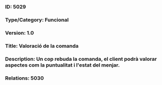 ### ID: 5029
### Type/Category: Funcional
### Version: 1.0
### Title: Valoració de la comanda
### Description: Un cop rebuda la comanda, el client podrà valorar aspectes com la puntualitat i l'estat del menjar.
### Relations: 5030
